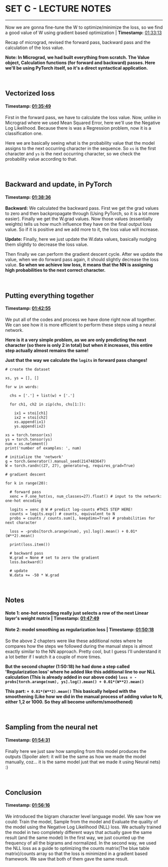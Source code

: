 # SET C - LECTURE NOTES

----------

Now we are gonna fine-tune the W to optimize/minimize the loss, so we find a good value of W using gradient based optimization | **Timestamp:** [01:33:13](https://youtu.be/PaCmpygFfXo?si=V2C7LeM4z3eZS8Vi&t=5593) 

Recap of micrograd, revised the forward pass, backward pass and the calculation of the loss value. 

**Note: In Micrograd, we had built everything from scratch. The Value object, Calculation functions (for forward and backward) passes. Here we'll be using PyTorch itself, so it's a direct syntactical application.**

&nbsp;

## Vectorized loss

#### **Timestamp**: [01:35:49](https://www.youtube.com/watch?v=PaCmpygFfXo&t=5749s) 

First in the forward pass, we have to calculate the loss value. Now, unlike in Micrograd where we used Mean Squared Error, here we'll use the Negative Log Likelihood.
Because there is was a Regression problem, now it is a classification one.

Here we are basically seeing what is the probability value that the model assigns to the next occurring character in the sequence.
So `xs` is the first character and `ys` is the next occurring character, so we check the probability value according to that.

&nbsp;

## Backward and update, in PyTorch

#### **Timestamp**: [01:38:36](https://www.youtube.com/watch?v=PaCmpygFfXo&t=5916s) 

**Backward:**
We calculated the backward pass. First we get the grad values to zero and then backpropagate through (Using PyTorch, so it is a lot more easier).
Finally we get the W.grad values. Now those values (essentially weights) tells us how much influence they have on the final output loss value. So if it is positive and we add more to it, the loss value will increase.

**Update:**
Finally, here we just update the W.data values, basically nudging them slightly to decrease the loss value.

Then finally we can perform the gradient descent cycle. After we update the value, when we do forward pass again, it should slightly decrease the loss value.
 **So when we achieve low loss, it means that the NN is assigning high probabilities to the next correct character.**

&nbsp;

## Putting everything together

#### **Timestamp**: [01:42:55](https://www.youtube.com/watch?v=PaCmpygFfXo&t=6175s) 

We put all of the codes and process we have done right now all together. We can see how it is more efficient to perform these steps using a neural network. 

**Here is it a very simple problem, as we are only predicting the next character (so there is only 2 in total) but when it increases, this entire step actually almost remains the same!** 

**Just that the way we calculate the `logits` in forward pass changes!**

```
# create the dataset

xs, ys = [], []

for w in words:

  chs = ['.'] + list(w) + ['.']

  for ch1, ch2 in zip(chs, chs[1:]):

    ix1 = stoi[ch1]
    ix2 = stoi[ch2]
    xs.append(ix1)
    ys.append(ix2)

xs = torch.tensor(xs)
ys = torch.tensor(ys)
num = xs.nelement()
print('number of examples: ', num)

# initialize the 'network'
g = torch.Generator().manual_seed(2147483647)
W = torch.randn((27, 27), generator=g, requires_grad=True)
```

```
# gradient descent

for k in range(20):

  # forward pass
  xenc = F.one_hot(xs, num_classes=27).float() # input to the network: one-hot encoding

  logits = xenc @ W # predict log-counts #THIS STEP HERE!
  counts = logits.exp() # counts, equivalent to N
  probs = counts / counts.sum(1, keepdims=True) # probabilities for next character

  loss = -probs[torch.arange(num), ys].log().mean() + 0.01*(W**2).mean()

  print(loss.item())

  # backward pass
  W.grad = None # set to zero the gradient
  loss.backward()

  # update
  W.data += -50 * W.grad
```

&nbsp;

## Notes

#### Note 1: one-hot encoding really just selects a row of the next Linear layer's weight matrix | **Timestamp**: [01:47:49](https://www.youtube.com/watch?v=PaCmpygFfXo&t=6469s) 

#### Note 2: model smoothing as regularization loss | **Timestamp**: [01:50:18](https://www.youtube.com/watch?v=PaCmpygFfXo&t=6618s) 

So the above 2 chapters were like these additional notes where he compares how the steps we followed during the manual steps is almost exactly similar to the NN approach. Pretty cool, but I guess I'll understand it a lot better if I watch it a couple of more times.

**But the second chapter (1:50:18) he had done a step called 'Regularization loss' where he added like this additional line to our NLL calculation (This is already added in our above code)**
**`loss = -probs[torch.arange(num), ys].log().mean() + 0.01*(W**2).mean()`**

**This part: `+ 0.01*(W**2).mean()` This basically helped with the smoothening (Like how we did in the manual process of adding value to N, either 1,2 or 1000. So they all become uniform/smoothened)**

&nbsp;

## Sampling from the neural net

#### **Timestamp**: [01:54:31](https://www.youtube.com/watch?v=PaCmpygFfXo&t=6871s) 

Finally here we just saw how sampling from this model produces the outputs (Spoiler alert: it will be the same as how we made the model manually, coz... it is the same model just that we made it using Neural nets) :)

&nbsp;

## Conclusion

#### **Timestamp**: [01:56:16](https://www.youtube.com/watch?v=PaCmpygFfXo&t=6976s) 

We introduced the bigram character level language model.
We saw how we could: Train the model, Sample from the model and Evaluate the quality of the model using the Negative Log Likelihood (NLL) loss.
We actually trained the model in two completely different ways that actually gave the same result (and the same model)
In the first way, we just counted up the frequency of all the bigrams and normalized.
In the second way, we used the NLL loss as a guide to optimizing the counts matrix(The blue table matrix)/counts array so that the loss is minimized in a gradient based framework.
We saw that both of them gave the same result.
